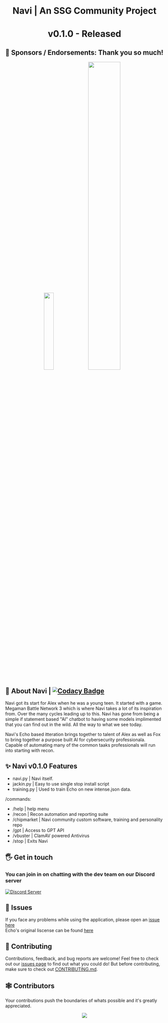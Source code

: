 <div align="center">
  <h1> Navi | An SSG Community Project</h1>
  <h1>v0.1.0 - Released</h1>
</div>

## 🤝 Sponsors / Endorsements: Thank you so much!     
<div align="center">
<img src= https://github.com/SSGOrg/Navi/assets/89718570/5596418e-3fa3-4528-8a07-d00aeece1590 height=25% width=25%><img src= https://github.com/SSGOrg/Navi/assets/89718570/35f4a862-c31d-4445-bccf-1c08d91492a2 height=50% width=45%>
</div>   

## 🚀 About Navi | [![Codacy Badge](https://app.codacy.com/project/badge/Grade/63a04af9b14f41179b567637c4ab77a6)](https://app.codacy.com/gh/SSGorg/Navi/dashboard?utm_source=gh&utm_medium=referral&utm_content=&utm_campaign=Badge_grade)
Navi got its start for Alex when he was a young teen. It started with a game. Megaman Battle Network 3 which is where Navi takes a lot of its inspiration from. Over the many cycles leading up to this. Navi has gone from being a simple if statement based "AI" chatbot to having some models implimented that you can find out in the wild. All the way to what we see today.   
  
Navi's Echo based itteration brings together to talent of Alex as well as Fox to bring together a purpose built AI for cybersecurity professionala. Capable of automating many of the common taaks professionals will run into starting with recon. 

## ✨ Navi v0.1.0 Features
- navi.py     | Navi itself.
- jackin.py   | Easy to use single stop install script
- training.py | Used to train Echo on new intense.json data.
 
/commands:
- /help       | help menu
- /recon      | Recon automation and reporting suite
- /chipmarket | Navi community custom software, training and personality repo  
- /gpt        | Access to GPT API
- /vbuster    | ClamAV powered Antivirus
- /stop       | Exits Navi

## 🖐️ Get in touch
### You can join in on chatting with the dev team on our Discord server
  <a href="https://discord.gg/ecrBC9wnma"><img src="https://discordapp.com/api/guilds/879757204620726362/widget.png?style=banner3" alt="Discord Server"></a>
  
## 🔧 Issues
If you face any problems while using the application, please open an [issue here](https://github.com/SSGorg/Navi/issues)  
Echo's original liscense can be found [here](https://github.com/SSGorg/Navi-E1/wiki/Echo-l1-Liscense)
  
## 🤝 Contributing

Contributions, feedback, and bug reports are welcome! Feel free to check out our [issues page](https://github.com/SSGorg/Navi/issues) to find out what you could do! But before contributing, make sure to check out [CONTRIBUTING.md](./CONTRIBUTING.md).  

## 🕸 Contributors

Your contributions push the boundaries of whats possible and it's greatly appreciated.
<br>
<a href="https://github.com/SSGOrg/Navi/graphs/contributors">
<p align="center">
  <img src="https://contrib.rocks/image?repo=SSGorg/Navi" />
  </p>
</a>
